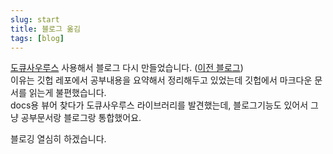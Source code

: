 ```yaml
---
slug: start
title: 블로그 옮김
tags: [blog]
---
```


[도큐사우루스](https://docusaurus.io/) 사용해서 블로그 다시 만들었습니다. ([이전 블로그](https://blog-8pa.pages.dev/))  
이유는 깃헙 레포에서 공부내용을 요약해서 정리해두고 있었는데 깃헙에서 마크다운 문서를 읽는게 불편했습니다.  
docs용 뷰어 찾다가 도큐사우루스 라이브러리를 발견했는데, 블로그기능도 있어서 그냥 공부문서랑 블로그랑 통합했어요.

블로깅 열심히 하겠습니다.
